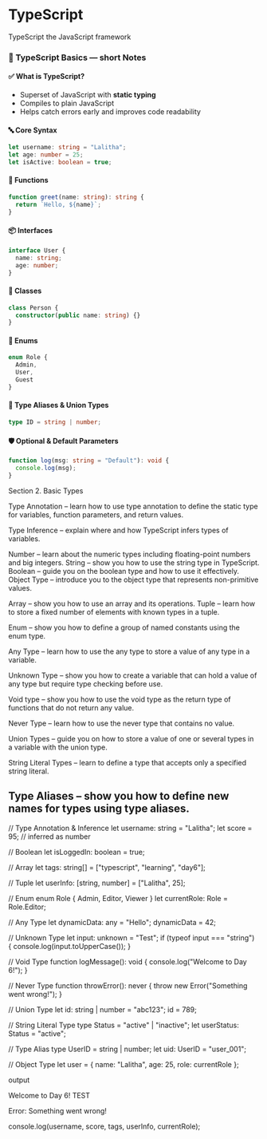 # TypeScript
TypeScript the JavaScript framework



### 📘 TypeScript Basics — short Notes

#### ✅ What is TypeScript?
- Superset of JavaScript with **static typing**
- Compiles to plain JavaScript
- Helps catch errors early and improves code readability

#### 🔤 Core Syntax
```ts
let username: string = "Lalitha";
let age: number = 25;
let isActive: boolean = true;
```

#### 🧠 Functions
```ts
function greet(name: string): string {
  return `Hello, ${name}`;
}
```

#### 📦 Interfaces
```ts
interface User {
  name: string;
  age: number;
}
```

#### 🧱 Classes
```ts
class Person {
  constructor(public name: string) {}
}
```

#### 🔁 Enums
```ts
enum Role {
  Admin,
  User,
  Guest
}
```

#### 🧩 Type Aliases & Union Types
```ts
type ID = string | number;
```

#### 🛡️ Optional & Default Parameters
```ts
function log(msg: string = "Default"): void {
  console.log(msg);
}
```


Section 2. Basic Types

Type Annotation – learn how to use type annotation to define the static type for variables, function parameters, and return values.

Type Inference – explain where and how TypeScript infers types of variables.

Number – learn about the numeric types including floating-point numbers and big integers.
String – show you how to use the string type in TypeScript.
Boolean – guide you on the boolean type and how to use it effectively.
Object Type – introduce you to the object type that represents non-primitive values.

Array – show you how to use an array and its operations.
Tuple – learn how to store a fixed number of elements with known types in a tuple.

Enum – show you how to define a group of named constants using the enum type.

Any Type – learn how to use the any type to store a value of any type in a variable.

Unknown Type – show you how to create a variable that can hold a value of any type but require type checking before use.

Void type – show you how to use the void type as the return type of functions that do not return any value.

Never Type – learn how to use the never type that contains no value.

Union Types – guide you on how to store a value of one or several types in a variable with the union type.

String Literal Types – learn to define a type that accepts only a specified string literal.

Type Aliases – show you how to define new names for types using type aliases.
---
// Type Annotation & Inference
let username: string = "Lalitha";
let score = 95; // inferred as number

// Boolean
let isLoggedIn: boolean = true;

// Array
let tags: string[] = ["typescript", "learning", "day6"];

// Tuple
let userInfo: [string, number] = ["Lalitha", 25];

// Enum
enum Role { Admin, Editor, Viewer }
let currentRole: Role = Role.Editor;

// Any Type
let dynamicData: any = "Hello";
dynamicData = 42;

// Unknown Type
let input: unknown = "Test";
if (typeof input === "string") {
  console.log(input.toUpperCase());
}

// Void Type
function logMessage(): void {
  console.log("Welcome to Day 6!");
}

// Never Type
function throwError(): never {
  throw new Error("Something went wrong!");
}

// Union Type
let id: string | number = "abc123";
id = 789;

// String Literal Type
type Status = "active" | "inactive";
let userStatus: Status = "active";

// Type Alias
type UserID = string | number;
let uid: UserID = "user_001";

// Object Type
let user = {
  name: "Lalitha",
  age: 25,
  role: currentRole
};

output


Welcome to Day 6!
TEST

Error: Something went wrong!

console.log(username, score, tags, userInfo, currentRole);

